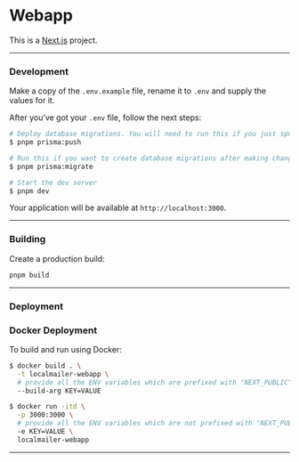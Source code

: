 # Webapp

This is a [Next.js](https://nextjs.org) project.

---

### Development

Make a copy of the `.env.example` file, rename it to `.env` and supply the values for it.

After you've got your `.env` file, follow the next steps:

```bash
# Deploy database migrations. You will need to run this if you just spun up the docker compose stack.
$ pnpm prisma:push

# Run this if you want to create database migrations after making changes the prisma schema. You will be prompted to provide a name for the migration.
$ pnpm prisma:migrate

# Start the dev server
$ pnpm dev
```

Your application will be available at `http://localhost:3000`.

---

### Building

Create a production build:

```bash
pnpm build
```

---

### Deployment

### Docker Deployment

To build and run using Docker:

```bash
$ docker build . \
  -t localmailer-webapp \
  # provide all the ENV variables which are prefixed with "NEXT_PUBLIC" as these variables need to be injected during build time. You can get them from the .env file.
  --build-arg KEY=VALUE

$ docker run -itd \
  -p 3000:3000 \
  # provide all the ENV variables which are not prefixed with "NEXT_PUBLIC" as these variables are dynamic and can be injected at runtime. You can get them from the .env file.
  -e KEY=VALUE \
  localmailer-webapp
```

---
